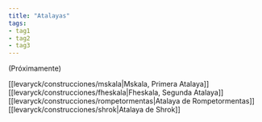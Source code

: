 ```yaml
---
title: "Atalayas"
tags:
- tag1
- tag2
- tag3
---
```


(Próximamente)

[[levaryck/construcciones/mskala|Mskala, Primera Atalaya]]
[[levaryck/construcciones/fheskala|Fheskala, Segunda Atalaya]]
[[levaryck/construcciones/rompetormentas|Atalaya de Rompetormentas]]
[[levaryck/construcciones/shrok|Atalaya de Shrok]]